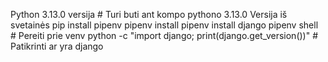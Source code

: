 Python 3.13.0 versija # Turi buti ant kompo pythono 3.13.0 Versija iš svetainės
pip install pipenv
pipenv install
pipenv install django
pipenv shell  # Pereiti prie venv
python -c "import django; print(django.get_version())" # Patikrinti ar yra django
